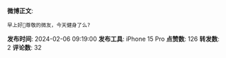 **微博正文**: 
```
早上好🙏尊敬的微友，今天健身了么?
```
**发布时间**: 2024-02-06 09:19:00
**发布工具**: iPhone 15 Pro
**点赞数**: 126
**转发数**: 2
**评论数**: 32
